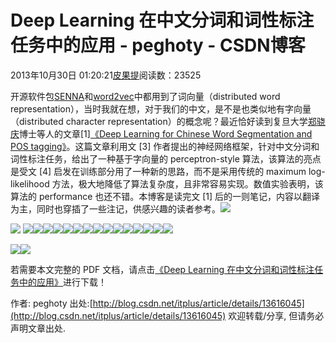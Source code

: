 
# Deep Learning 在中文分词和词性标注任务中的应用 - peghoty - CSDN博客


2013年10月30日 01:20:21[皮果提](https://me.csdn.net/peghoty)阅读数：23525



开源软件包[SENNA](http://ml.nec-labs.com/senna/)和[word2vec](https://code.google.com/p/word2vec/)中都用到了词向量（distributed word representation），当时我就在想，对于我们的中文，是不是也类似地有字向量（distributed character representation）的概念呢？最近恰好读到复旦大学[郑骁庆](http://www.cs.fudan.edu.cn/?page_id=2043)博士等人的文章[1][《Deep Learning for Chinese Word Segmentation and POS tagging》](http://www.aclweb.org/anthology/D/D13/D13-1061.pdf)。这篇文章利用文 [3] 作者提出的神经网络框架，针对中文分词和词性标注任务，给出了一种基于字向量的 perceptron-style 算法，该算法的亮点是受文 [4] 启发在训练部分用了一种新的思路，而不是采用传统的 maximum log-likelihood 方法，极大地降低了算法复杂度，且非常容易实现。数值实验表明，该算法的 performance 也还不错。本博客是读完文 [1] 后的一则笔记，内容以翻译为主，同时也穿插了一些注记，供感兴趣的读者参考。![](https://img-blog.csdn.net/20131030002624453)

![](https://img-blog.csdn.net/20131030002638140)
![](https://img-blog.csdn.net/20131030002655375)![](https://img-blog.csdn.net/20131030002709875)![](https://img-blog.csdn.net/20131030002719687)![](https://img-blog.csdn.net/20131030002732640)![](https://img-blog.csdn.net/20131030002742109)![](https://img-blog.csdn.net/20131030002753421)![](https://img-blog.csdn.net/20131030002804281)![](https://img-blog.csdn.net/20131030002817703)![](https://img-blog.csdn.net/20131030002826796)![](https://img-blog.csdn.net/20131030002842156)![](https://img-blog.csdn.net/20131030002853843)![](https://img-blog.csdn.net/20131030002907328)![](https://img-blog.csdn.net/20131030002923062)![](https://img-blog.csdn.net/20131030002936093)![](https://img-blog.csdn.net/20131030002950640)

![](https://img-blog.csdn.net/20131030003001406)![](https://img-blog.csdn.net/20131030003014203)

若需要本文完整的 PDF 文档，请点击[《Deep Learning 在中文分词和词性标注任务中的应用》](http://download.csdn.net/detail/peghoty/6476217)进行下载！

作者: peghoty
出处:[http://blog.csdn.net/itplus/article/details/13616045](http://blog.csdn.net/itplus/article/details/13616045)
欢迎转载/分享, 但请务必声明文章出处.


